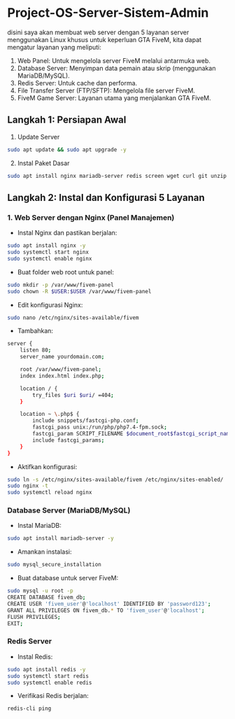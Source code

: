 # Project-OS-Server-Sistem-Admin
disini saya akan membuat web server dengan 5 layanan server menggunakan Linux khusus untuk keperluan GTA FiveM, kita dapat mengatur layanan yang meliputi:
1. Web Panel: Untuk mengelola server FiveM melalui antarmuka web.
2. Database Server: Menyimpan data pemain atau skrip (menggunakan MariaDB/MySQL).
3. Redis Server: Untuk cache dan performa.
4. File Transfer Server (FTP/SFTP): Mengelola file server FiveM.
5. FiveM Game Server: Layanan utama yang menjalankan GTA FiveM.

## Langkah 1: Persiapan Awal
1. Update Server
```bash
sudo apt update && sudo apt upgrade -y
```
2. Instal Paket Dasar
```bash
sudo apt install nginx mariadb-server redis screen wget curl git unzip -y
```

## Langkah 2: Instal dan Konfigurasi 5 Layanan
### 1. Web Server dengan Nginx (Panel Manajemen)
- Instal Nginx dan pastikan berjalan:
```bash
sudo apt install nginx -y
sudo systemctl start nginx
sudo systemctl enable nginx
```
- Buat folder web root untuk panel:
```bash
sudo mkdir -p /var/www/fivem-panel
sudo chown -R $USER:$USER /var/www/fivem-panel
```
- Edit konfigurasi Nginx:
```bash
sudo nano /etc/nginx/sites-available/fivem
```
- Tambahkan:
```bash
server {
    listen 80;
    server_name yourdomain.com;

    root /var/www/fivem-panel;
    index index.html index.php;

    location / {
        try_files $uri $uri/ =404;
    }

    location ~ \.php$ {
        include snippets/fastcgi-php.conf;
        fastcgi_pass unix:/run/php/php7.4-fpm.sock;
        fastcgi_param SCRIPT_FILENAME $document_root$fastcgi_script_name;
        include fastcgi_params;
    }
}
```
- Aktifkan konfigurasi:
```bash
sudo ln -s /etc/nginx/sites-available/fivem /etc/nginx/sites-enabled/
sudo nginx -t
sudo systemctl reload nginx
```

### Database Server (MariaDB/MySQL)
- Instal MariaDB:
```bash
sudo apt install mariadb-server -y
```
- Amankan instalasi:
```bash
sudo mysql_secure_installation
```
- Buat database untuk server FiveM:
```bash
sudo mysql -u root -p
CREATE DATABASE fivem_db;
CREATE USER 'fivem_user'@'localhost' IDENTIFIED BY 'password123';
GRANT ALL PRIVILEGES ON fivem_db.* TO 'fivem_user'@'localhost';
FLUSH PRIVILEGES;
EXIT;
```

### Redis Server
- Instal Redis:
```bash
sudo apt install redis -y
sudo systemctl start redis
sudo systemctl enable redis
```
- Verifikasi Redis berjalan:
```bash
redis-cli ping
```
